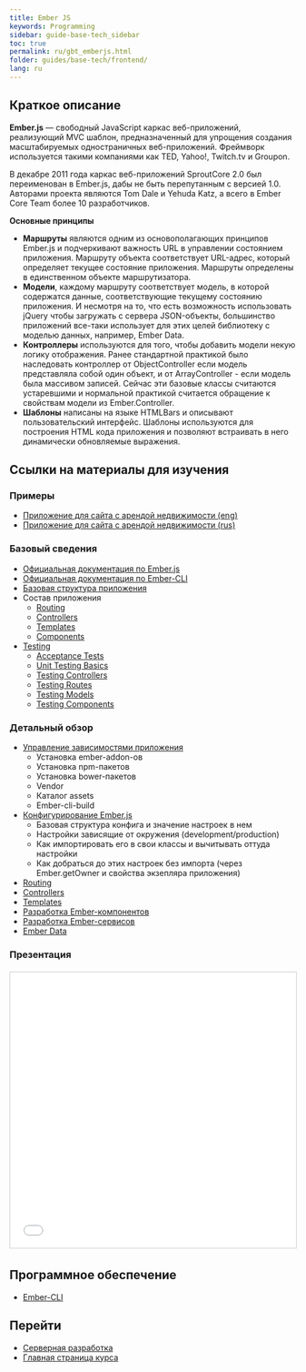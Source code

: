```yaml
---
title: Ember JS
keywords: Programming
sidebar: guide-base-tech_sidebar
toc: true
permalink: ru/gbt_emberjs.html
folder: guides/base-tech/frontend/
lang: ru
---
```


## Краткое описание

**Ember.js** — свободный JavaScript каркас веб-приложений, реализующий MVC шаблон, предназначенный для упрощения создания масштабируемых одностраничных веб-приложений. Фреймворк используется такими компаниями как TED, Yahoo!, Twitch.tv и Groupon.

В декабре 2011 года каркас веб-приложений SproutCore 2.0 был переименован в Ember.js, дабы не быть перепутанным с версией 1.0. Авторами проекта являются Tom Dale и Yehuda Katz, а всего в Ember Core Team более 10 разработчиков.

**Основные принципы**
* **Маршруты** являются одним из основополагающих принципов Ember.js и подчеркивают важность URL в управлении состоянием приложения. Маршруту объекта соответствует URL-адрес, который определяет текущее состояние приложения. Маршруты определены в единственном объекте маршрутизатора.
* **Модели**, каждому маршруту соответствует модель, в которой содержатся данные, соответствующие текущему состоянию приложения. И несмотря на то, что есть возможность использовать jQuery чтобы загружать с сервера JSON-объекты, большинство приложений все-таки использует для этих целей библиотеку с моделью данных, например, Ember Data.
* **Контроллеры** используются для того, чтобы добавить модели некую логику отображения. Ранее стандартной практикой было наследовать контроллер от ObjectController если модель представляла собой один объект, и от ArrayController - если модель была массивом записей. Сейчас эти базовые классы считаются устаревшими и нормальной практикой считается обращение к свойствам модели из Ember.Controller.
* **Шаблоны** написаны на языке HTMLBars и описывают пользовательский интерфейс. Шаблоны используются для построения HTML кода приложения и позволяют встраивать в него динамически обновляемые выражения.

##  Ссылки на материалы для изучения

### Примеры

* [Приложение для сайта с арендой недвижимости (eng)](https://guides.emberjs.com/v2.11.0/tutorial/ember-cli/)
* [Приложение для сайта с арендой недвижимости (rus)](http://emjs.ru/v2/tutorial/ember-cli/)

### Базовый сведения

* [Официальная документация по Ember.js](https://guides.emberjs.com/v2.11.0/)
* [Официальная документация по Ember-CLI](https://ember-cli.com/user-guide/)
* [Базовая структура приложения](http://emjs.ru/v2/getting-started/core-concepts/)
* Состав приложения
    * [Routing](https://emjs.ru/v2/routing/)
    * [Controllers](https://emjs.ru/v2/controllers/)
    * [Templates](https://guides.emberjs.com/v2.11.0/templates/handlebars-basics/)
    * [Components](https://guides.emberjs.com/v2.11.0/components/defining-a-component/)
* [Testing](https://guides.emberjs.com/v2.11.0/testing/)
    * [Acceptance Tests](https://guides.emberjs.com/v2.11.0/testing/acceptance/#)
    * [Unit Testing Basics](https://guides.emberjs.com/v2.11.0/testing/unit-testing-basics/)
    * [Testing Controllers](https://guides.emberjs.com/v2.11.0/testing/testing-controllers/)
    * [Testing Routes](https://guides.emberjs.com/v2.11.0/testing/testing-routes/)
    * [Testing Models](https://guides.emberjs.com/v2.11.0/testing/testing-models/)
    * [Testing Components](https://guides.emberjs.com/v2.11.0/testing/testing-components/)

### Детальный обзор

* [Управление зависимостями приложения](https://guides.emberjs.com/v2.11.0/addons-and-dependencies/managing-dependencies/)
    * Установка ember-addon-ов
    * Установка npm-пакетов
    * Установка bower-пакетов
    * Vendor
    * Каталог assets
    * Ember-cli-build
* [Конфигурирование Ember.js](https://guides.emberjs.com/v2.11.0/configuring-ember/configuring-your-app/)
    * Базовая структура конфига и значение настроек в нем
    * Настройки зависящие от окружения (development/production)
    * Как импортировать его в свои классы  и вычитывать оттуда настройки
    * Как добраться до этих настроек без импорта (через Ember.getOwner и свойства экзепляра приложения)
* [Routing](gbt_embrout.html)
* [Controllers](gbt_embcontr.html)
* [Templates](gbt_embtemp.html)
* [Разработка Ember-компонентов](gbt_devcomp.html)
* [Разработка Ember-сервисов](gbt_devservic.html)
* [Ember Data](gbt_emddata.html)

### Презентация

<div class="thumb-wrap" style="margin-top: 20px; margin-bottom: 20px">
    <iframe src="//www.slideshare.net/slideshow/embed_code/key/5snk9pZdXKzcES?startSlide=23" width="595" height="485" frameborder="0" marginwidth="0" marginheight="0" scrolling="no" style="border:1px solid #CCC; border-width:1px; margin-bottom:5px; max-width: 100%;" allowfullscreen> </iframe>
</div>

## 

## Программное обеспечение

* [Ember-CLI](https://guides.emberjs.com/v2.11.0/getting-started/)

## Перейти

* [Серверная разработка](gbt_backend.html)
* [Главная страница курса](gbt_landing-page.html)